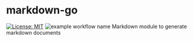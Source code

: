 # markdown-go

[![License: MIT](https://img.shields.io/badge/License-MIT-yellow.svg)](https://opensource.org/licenses/MIT)
![example workflow name](https://github.com/cjlapao/markdown-go/workflows/go/badge.svg)
Markdown module to generate markdown documents
